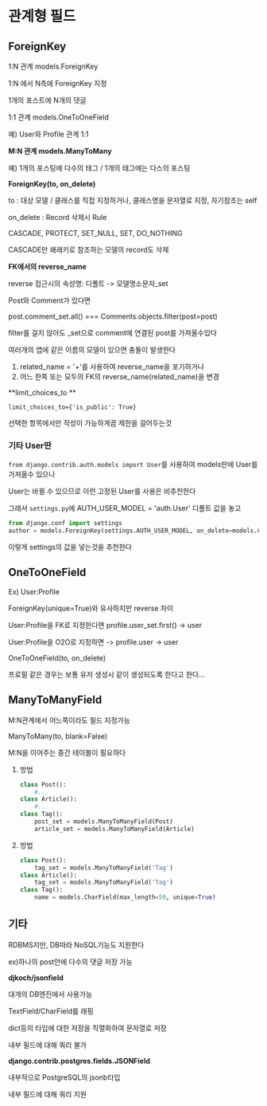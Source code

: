 # 관계형 필드

## ForeignKey

1:N 관계 models.ForeignKey

1:N 에서 N측에 ForeignKey 지정

1개의 포스트에 N개의 댓글



1:1 관계 models.OneToOneField

예) User와 Profile 관계 1:1



**M:N 관계 models.ManyToMany**

예) 1개의 포스팅에 다수의 태그 / 1개의 태그에는 다스의 포스팅



**ForeignKey(to, on_delete)**

to : 대상 모델 / 클래스를 직접 지정하거나, 클래스명을 문자열로 지정, 자기참조는 self

on_delete : Record 삭제시 Rule

CASCADE, PROTECT, SET_NULL, SET, DO_NOTHING

CASCADE만 왜래키로 참조하는 모델의 record도 삭제



**FK에서의 reverse_name**

reverse 접근시의 속성명: 디폴트 -> 모델명소문자_set

Post와 Comment가 있다면

post.comment_set.all()  === Comments.objects.filter(post=post)

filter를 걸지 않아도 _set으로 comment에 연결된 post를 가져올수있다



여러개의 앱에 같은 이름의 모델이 있으면 충돌이 발생한다

1. related_name = '+'를 사용하여 reverse_name을 포기하거나
2. 어느 한쪽 또는 모두의 FK의 reverse_name(related_name)을 변경



**limit_choices_to **

`limit_choices_to={'is_public': True}`

선택한 항목에서만 작성이 가능하게끔 제한을 걸어두는것



### 기타 User딴

`from django.contrib.auth.models import User`를 사용하여 models딴에 User를 가져올수 있으나

User는 바뀔 수 있으므로 이런 고정된 User를 사용은 비추천한다

그래서 `settings.py`에 AUTH_USER_MODEL = 'auth.User' 디폴트 값을 놓고

```python
from django.conf import settings
author = models.ForeignKey(settings.AUTH_USER_MODEL, on_delete=models.CASCADE)
```

이렇게 settings의 값을 넣는것을 추천한다



## OneToOneField

Ex) User:Profile

ForeignKey(unique=True)와 유사하지만 reverse 차이

User:Profile을 FK로 지정한다면 profile.user_set.first() -> user

User:Profile을 O2O로 지정하면 -> profile.user -> user



OneToOneField(to, on_delete)

프로필 같은 경우는 보통 유저 생성시 같이 생성되도록 한다고 한다...



## ManyToManyField

M:N관계에서 어느쪽이라도 필드 지정가능

ManyToMany(to, blank=False)

M:N을 이어주는 중간 테이블이 필요하다

1. 방법

   ```python
   class Post():
       #...
   class Article():
       #...
   class Tag():
       post_set = models.ManyToManyField(Post)
       article_set = models.ManyToManyField(Article)
   ```

2. 방법

   ```python
   class Post():
       tag_set = models.ManyToManyField('Tag')
   class Article():
       tag_set = models.ManyToManyField('Tag')
   class Tag():
       name = models.CharField(max_length=50, unique=True)
   ```

   

   

## 기타

RDBMS지만, DB따라 NoSQL기능도 지원한다

ex)하나의 post안에 다수의 댓글 저장 가능

**djkoch/jsonfield**

대개의 DB엔진에서 사용가능

TextField/CharField를 래핑

dict등의 타입에 대한 저장을 직렬화하여 문자열로 저장

내부 필드에 대해 쿼리 불가

**django.contrib.postgres.fields.JSONField**

내부적으로 PostgreSQL의 jsonb타입

내부 필드에 대해 쿼리 지원